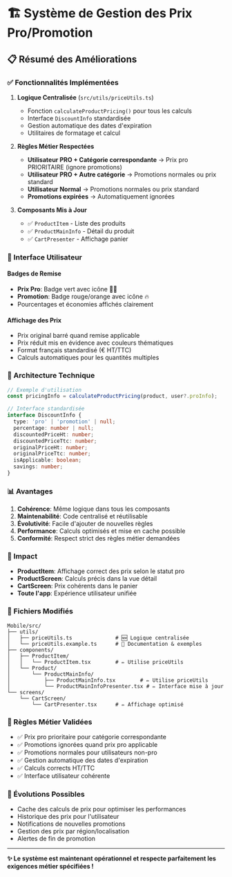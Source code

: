 # 🏗️ Système de Gestion des Prix Pro/Promotion

## 📋 Résumé des Améliorations

### ✅ Fonctionnalités Implémentées

1. **Logique Centralisée** (`src/utils/priceUtils.ts`)
   - Fonction `calculateProductPricing()` pour tous les calculs
   - Interface `DiscountInfo` standardisée
   - Gestion automatique des dates d'expiration
   - Utilitaires de formatage et calcul

2. **Règles Métier Respectées**
   - **Utilisateur PRO + Catégorie correspondante** → Prix pro PRIORITAIRE (ignore promotions)
   - **Utilisateur PRO + Autre catégorie** → Promotions normales ou prix standard
   - **Utilisateur Normal** → Promotions normales ou prix standard
   - **Promotions expirées** → Automatiquement ignorées

3. **Composants Mis à Jour**
   - ✅ `ProductItem` - Liste des produits
   - ✅ `ProductMainInfo` - Détail du produit
   - ✅ `CartPresenter` - Affichage panier

### 🎨 Interface Utilisateur

#### Badges de Remise
- **Prix Pro**: Badge vert avec icône 👨‍💼
- **Promotion**: Badge rouge/orange avec icône 🔥
- Pourcentages et économies affichés clairement

#### Affichage des Prix
- Prix original barré quand remise applicable
- Prix réduit mis en évidence avec couleurs thématiques
- Format français standardisé (€ HT/TTC)
- Calculs automatiques pour les quantités multiples

### 🔧 Architecture Technique

```typescript
// Exemple d'utilisation
const pricingInfo = calculateProductPricing(product, user?.proInfo);

// Interface standardisée
interface DiscountInfo {
  type: 'pro' | 'promotion' | null;
  percentage: number | null;
  discountedPriceHt: number;
  discountedPriceTtc: number;
  originalPriceHt: number;
  originalPriceTtc: number;
  isApplicable: boolean;
  savings: number;
}
```

### 📊 Avantages

1. **Cohérence**: Même logique dans tous les composants
2. **Maintenabilité**: Code centralisé et réutilisable
3. **Évolutivité**: Facile d'ajouter de nouvelles règles
4. **Performance**: Calculs optimisés et mise en cache possible
5. **Conformité**: Respect strict des règles métier demandées

### 🚀 Impact

- **ProductItem**: Affichage correct des prix selon le statut pro
- **ProductScreen**: Calculs précis dans la vue détail
- **CartScreen**: Prix cohérents dans le panier
- **Toute l'app**: Expérience utilisateur unifiée

### 📁 Fichiers Modifiés

```
Mobile/src/
├── utils/
│   ├── priceUtils.ts              # 🆕 Logique centralisée
│   └── priceUtils.example.ts      # 📖 Documentation & exemples
├── components/
│   ├── ProductItem/
│   │   └── ProductItem.tsx        # ✏️ Utilise priceUtils
│   └── Product/
│       └── ProductMainInfo/
│           ├── ProductMainInfo.tsx        # ✏️ Utilise priceUtils
│           └── ProductMainInfoPresenter.tsx # ✏️ Interface mise à jour
└── screens/
    └── CartScreen/
        └── CartPresenter.tsx      # ✏️ Affichage optimisé
```

### 🎯 Règles Métier Validées

- ✅ Prix pro prioritaire pour catégorie correspondante
- ✅ Promotions ignorées quand prix pro applicable
- ✅ Promotions normales pour utilisateurs non-pro
- ✅ Gestion automatique des dates d'expiration
- ✅ Calculs corrects HT/TTC
- ✅ Interface utilisateur cohérente

### 🔮 Évolutions Possibles

- Cache des calculs de prix pour optimiser les performances
- Historique des prix pour l'utilisateur
- Notifications de nouvelles promotions
- Gestion des prix par région/localisation
- Alertes de fin de promotion

---

**✨ Le système est maintenant opérationnel et respecte parfaitement les exigences métier spécifiées !** 